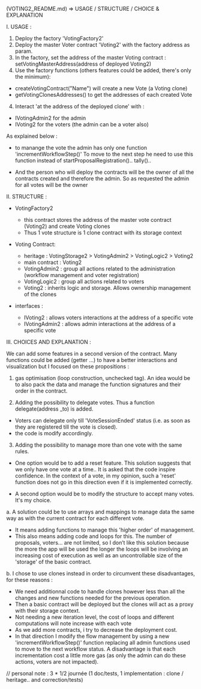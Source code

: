 (VOTING2_README.md) => USAGE / STRUCTURE / CHOICE & EXPLANATION

I. USAGE :

1. Deploy the factory 'VotingFactory2'
2. Deploy the master Voter contract 'Voting2' with the factory address as param.
3. In the factory, set the address of the master Voting contract : setVotingMasterAddress(address of deployed Voting2)
4. Use the factory functions (others features could be added, there's only the minimum):

- createVotingContract("Name") will create a new Vote (a Voting clone)
- getVotingClonesAddresses() to get the addresses of each created Vote

4. Interact 'at the address of the deployed clone' with :

- IVotingAdmin2 for the admin
- IVoting2 for the voters (the admin can be a voter also)

As explained below :

- to manange the vote the admin has only one function 'incrementWorkflowStep()'
  To move to the next step he need to use this function instead of startProposalRegistration().. tally()..

- And the person who will deploy the contracts will be the owner of all the contracts created and therefore the admin. So as requested the admin for all votes will be the owner

II. STRUCTURE :

- VotingFactory2

  - this contract stores the address of the master vote contract (Voting2) and create Voting clones
  - Thus 1 vote structure is 1 clone contract with its storage context

- Voting Contract:

  - heritage : VotingStorage2 > VotingAdmin2 > VotingLogic2 > Voting2
  - main contract : Voting2
  - VotingAdmin2 : group all actions related to the administration (workflow management and voter registration)
  - VotingLogic2 : group all actions related to voters
  - Voting2 : inherits logic and storage. Allows ownership management of the clones

- interfaces :
  - IVoting2 : allows voters interactions at the address of a specific vote
  - IVotingAdmin2 : allows admin interactions at the address of a specific vote

III. CHOICES AND EXPLANATION :

We can add some features in a second version of the contract. Many functions could be added (getter ...) to have a better interactions and visualization but
I focused on these propositions :

1. gas optimisation (loop construction, unchecked tag). An idea would be to also pack the data and manage the function signatures and their order in the contract.

2. Adding the possibility to delegate votes. Thus a function delegate(address \_to) is added.

- Voters can delegate only till 'VoteSessionEnded' status (i.e. as soon as they are registered till the vote is closed).
- the code is modify accordingly.

3. Adding the possibility to manage more than one vote with the same rules.

- One option would be to add a reset feature. This solution suggests that we only have one vote at a time..
  It is asked that the code inspire confidence. In the context of a vote, in my opinion, such a 'reset' function does not go in this direction even if it is implemented correctly.

- A second option would be to modify the structure to accept many votes. It's my choice.

a. A solution could be to use arrays and mappings to manage data the same way as with the current contract for each different vote.

- It means adding functions to manage this 'higher order' of management.
- This also means adding code and loops for this. The number of proposals, voters... are not limited, so I don’t like this solution because the more the app will be used the longer the loops will be involving an increasing cost of execution as well as an uncontrollable size of the 'storage' of the basic contract.

b. I chose to use clones instead in order to circumvent these disadvantages, for these reasons :

- We need additionnal code to handle clones however less than all the changes and new functions needed for the previous operation.
- Then a basic contract will be deployed but the clones will act as a proxy with their storage context.
- Not needing a new iteration level, the cost of loops and different computations will note increase with each vote
- As we add more contracts, i try to decrease the deployment cost.
- In that direction I modify the flow management by using a new 'incrementWorkflowStep()' function replacing all admin functions used to move to the next workflow status. A disadvantage is that each incrementation cost a little more gas (as only the admin can do these actions, voters are not impacted).

// personal note : 3 \* 1/2 journée (1 doc/tests, 1 implementation : clone / heritage.. and correction/tests)
